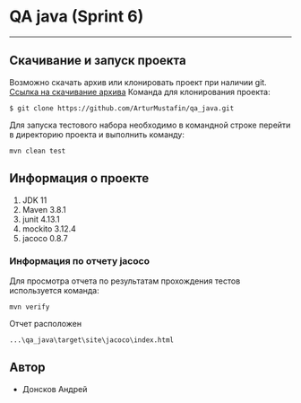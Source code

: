 # QA java (Sprint 6)
____

## Скачивание и запуск проекта
<a name="Скачивание-и-запуск-проекта"></a>
Возможно скачать архив или клонировать проект при наличии git.
[Ссылка на скачивание архива](https://github.com/Andryprn/qa_java/archive/refs/heads/main.zip)
Команда для клонирования проекта:
```
$ git clone https://github.com/ArturMustafin/qa_java.git
```
Для запуска тестового набора необходимо в командной строке перейти в директорию проекта и выполнить команду:
```
mvn clean test 
```


## Информация о проекте
<a name="Информация-о-проекте"></a>
1. JDK 11
2. Maven 3.8.1
3. junit 4.13.1
4. mockito 3.12.4
5. jacoco 0.8.7


### Информация по отчету jacoco
<a name="Информация-по-отчету-jacoco"></a>
Для просмотра отчета по результатам прохождения тестов используется команда:
```
mvn verify 
```
Отчет расположен
```
...\qa_java\target\site\jacoco\index.html
```


## Автор
- Донсков Андрей

